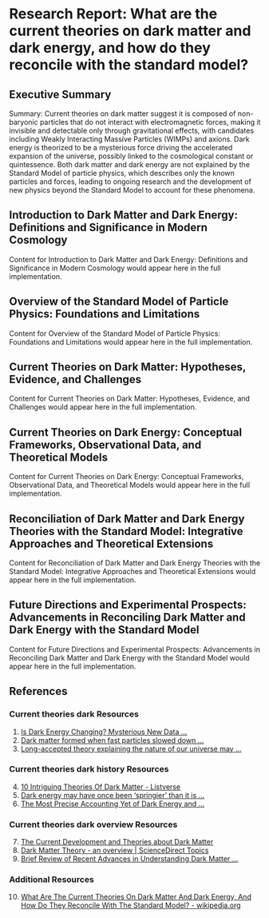 # Research Report: What are the current theories on dark matter and dark energy, and how do they reconcile with the standard model?

## Executive Summary

Summary: Current theories on dark matter suggest it is composed of non-baryonic particles that do not interact with electromagnetic forces, making it invisible and detectable only through gravitational effects, with candidates including Weakly Interacting Massive Particles (WIMPs) and axions. Dark energy is theorized to be a mysterious force driving the accelerated expansion of the universe, possibly linked to the cosmological constant or quintessence. Both dark matter and dark energy are not explained by the Standard Model of particle physics, which describes only the known particles and forces, leading to ongoing research and the development of new physics beyond the Standard Model to account for these phenomena.

## Introduction to Dark Matter and Dark Energy: Definitions and Significance in Modern Cosmology

Content for Introduction to Dark Matter and Dark Energy: Definitions and Significance in Modern Cosmology would appear here in the full implementation.

## Overview of the Standard Model of Particle Physics: Foundations and Limitations

Content for Overview of the Standard Model of Particle Physics: Foundations and Limitations would appear here in the full implementation.

## Current Theories on Dark Matter: Hypotheses, Evidence, and Challenges

Content for Current Theories on Dark Matter: Hypotheses, Evidence, and Challenges would appear here in the full implementation.

## Current Theories on Dark Energy: Conceptual Frameworks, Observational Data, and Theoretical Models

Content for Current Theories on Dark Energy: Conceptual Frameworks, Observational Data, and Theoretical Models would appear here in the full implementation.

## Reconciliation of Dark Matter and Dark Energy Theories with the Standard Model: Integrative Approaches and Theoretical Extensions

Content for Reconciliation of Dark Matter and Dark Energy Theories with the Standard Model: Integrative Approaches and Theoretical Extensions would appear here in the full implementation.

## Future Directions and Experimental Prospects: Advancements in Reconciling Dark Matter and Dark Energy with the Standard Model

Content for Future Directions and Experimental Prospects: Advancements in Reconciling Dark Matter and Dark Energy with the Standard Model would appear here in the full implementation.

## References

### Current theories dark Resources

1. [Is Dark Energy Changing? Mysterious New Data …](https://www.bing.com/ck/a?!&&p=5b1f5c1cfc04217e18a88efc891f8cd4fccb6f668feb5cefbb7dfbcc20a4edc4JmltdHM9MTc0NzUyNjQwMA&ptn=3&ver=2&hsh=4&fclid=13560174-b0b7-6f6a-3da0-1485b1586e53&psq=current+theories+dark&u=a1aHR0cHM6Ly9zY2l0ZWNoZGFpbHkuY29tL2lzLWRhcmstZW5lcmd5LWNoYW5naW5nLW15c3RlcmlvdXMtbmV3LWRhdGEtY2hhbGxlbmdlcy1laW5zdGVpbnMtY29zbW9sb2dpY2FsLWNvbnN0YW50Lw&ntb=1)
2. [Dark matter formed when fast particles slowed down …](https://www.bing.com/ck/a?!&&p=c4a9259cbe48edce4edf1a0b893a4d46e5f59ab9db146c869ebf18ad348a5693JmltdHM9MTc0NzUyNjQwMA&ptn=3&ver=2&hsh=4&fclid=13560174-b0b7-6f6a-3da0-1485b1586e53&psq=current+theories+dark&u=a1aHR0cHM6Ly9waHlzLm9yZy9uZXdzLzIwMjUtMDUtZGFyay1mYXN0LXBhcnRpY2xlcy1oZWF2eS10aGVvcnkuaHRtbA&ntb=1)
3. [Long-accepted theory explaining the nature of our universe may …](https://www.bing.com/ck/a?!&&p=dcfcac852d642d0ff41702b89850f5b22fc7a8a34d6944afafbd1fc9a25917a4JmltdHM9MTc0NzUyNjQwMA&ptn=3&ver=2&hsh=4&fclid=13560174-b0b7-6f6a-3da0-1485b1586e53&psq=current+theories+dark&u=a1aHR0cHM6Ly9uZXdzLnVjc2MuZWR1LzIwMjUvMDMvZGVzaS1kYXJrLWVuZXJneS1ldm9sdmUv&ntb=1)

### Current theories dark history Resources

4. [10 Intriguing Theories Of Dark Matter - Listverse](https://www.bing.com/ck/a?!&&p=258bea6cfa62d772425e7bbecfb78e3b101742dbd78004a46dba169120c716cbJmltdHM9MTc0NzUyNjQwMA&ptn=3&ver=2&hsh=4&fclid=23a90628-89bb-6bdc-2bd4-13d988536a26&psq=current+theories+dark+history&u=a1aHR0cHM6Ly9saXN0dmVyc2UuY29tLzIwMTkvMDUvMjgvMTAtaW50cmlndWluZy10aGVvcmllcy1vZi1kYXJrLW1hdHRlci8&ntb=1)
5. [Dark energy may have once been ‘springier’ than it is …](https://www.bing.com/ck/a?!&&p=ab55bf67e7335ed707871f6c4b1c0aea6f0a2c82c36daba1e1273a93364b0807JmltdHM9MTc0NzUyNjQwMA&ptn=3&ver=2&hsh=4&fclid=23a90628-89bb-6bdc-2bd4-13d988536a26&psq=current+theories+dark+history&u=a1aHR0cHM6Ly90aGVjb252ZXJzYXRpb24uY29tL2RhcmstZW5lcmd5LW1heS1oYXZlLW9uY2UtYmVlbi1zcHJpbmdpZXItdGhhbi1pdC1pcy10b2RheS1kZXNpLWNvc21vbG9naXN0cy1leHBsYWluLXdoYXQtdGhlaXItY29sbGFib3JhdGlvbnMtbmV3LW1lYXN1cmVtZW50LXNheXMtYWJvdXQtdGhlLXVuaXZlcnNlcy1oaXN0b3J5LTI1MzA2Nw&ntb=1)
6. [The Most Precise Accounting Yet of Dark Energy and …](https://www.bing.com/ck/a?!&&p=2ad4583139f54be300a9f80fd88879bcd3f4c05c573508f1c3c1c04262a66094JmltdHM9MTc0NzUyNjQwMA&ptn=3&ver=2&hsh=4&fclid=23a90628-89bb-6bdc-2bd4-13d988536a26&psq=current+theories+dark+history&u=a1aHR0cHM6Ly93d3cuY2ZhLmhhcnZhcmQuZWR1L25ld3MvbW9zdC1wcmVjaXNlLWFjY291bnRpbmcteWV0LWRhcmstZW5lcmd5LWFuZC1kYXJrLW1hdHRlcg&ntb=1)

### Current theories dark overview Resources

7. [The Current Development and Theories about Dark Matter](https://www.bing.com/ck/a?!&&p=e3d8b064049792dbaf8e6e65bdb681bf9298bff811b89a706ea7b53afede9c11JmltdHM9MTc0NzUyNjQwMA&ptn=3&ver=2&hsh=4&fclid=2d2e35a6-ead8-6153-2e35-2057eb42603f&psq=current+theories+dark+overview&u=a1aHR0cHM6Ly93d3cuc2NpcnAub3JnL2pvdXJuYWwvcGFwZXJpbmZvcm1hdGlvbj9wYXBlcmlkPTEwMDQwMA&ntb=1)
8. [Dark Matter Theory - an overview | ScienceDirect Topics](https://www.bing.com/ck/a?!&&p=1c8ee8f7e33ed619f2aae8ff0838435bb77ef2e5ebf30ed50fb39581406b1caaJmltdHM9MTc0NzUyNjQwMA&ptn=3&ver=2&hsh=4&fclid=2d2e35a6-ead8-6153-2e35-2057eb42603f&psq=current+theories+dark+overview&u=a1aHR0cHM6Ly93d3cuc2NpZW5jZWRpcmVjdC5jb20vdG9waWNzL3BoeXNpY3MtYW5kLWFzdHJvbm9teS9kYXJrLW1hdHRlci10aGVvcnk&ntb=1)
9. [Brief Review of Recent Advances in Understanding Dark Matter …](https://www.bing.com/ck/a?!&&p=f2fc0cedeaec1ee353d517e3ec7a548bb2348a3932fd31709c7d458b378251eeJmltdHM9MTc0NzUyNjQwMA&ptn=3&ver=2&hsh=4&fclid=2d2e35a6-ead8-6153-2e35-2057eb42603f&psq=current+theories+dark+overview&u=a1aHR0cHM6Ly9hcnhpdi5vcmcvcGRmLzIxMTEuMDAzNjM&ntb=1)

### Additional Resources

10. [What Are The Current Theories On Dark Matter And Dark Energy, And How Do They Reconcile With The Standard Model? - wikipedia.org](https://en.wikipedia.org/wiki/current)

